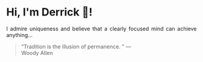 # Hi, I'm Derrick 👋!
<p align="justify">I admire uniqueness and believe that a clearly focused mind can achieve anything...</p> 
<!-- #quote-start -->
<blockquote>&ldquo;Tradition is the illusion of permanence. &rdquo; &mdash; <footer>Woody Allen</footer></blockquote>
<!-- #quote-end -->
